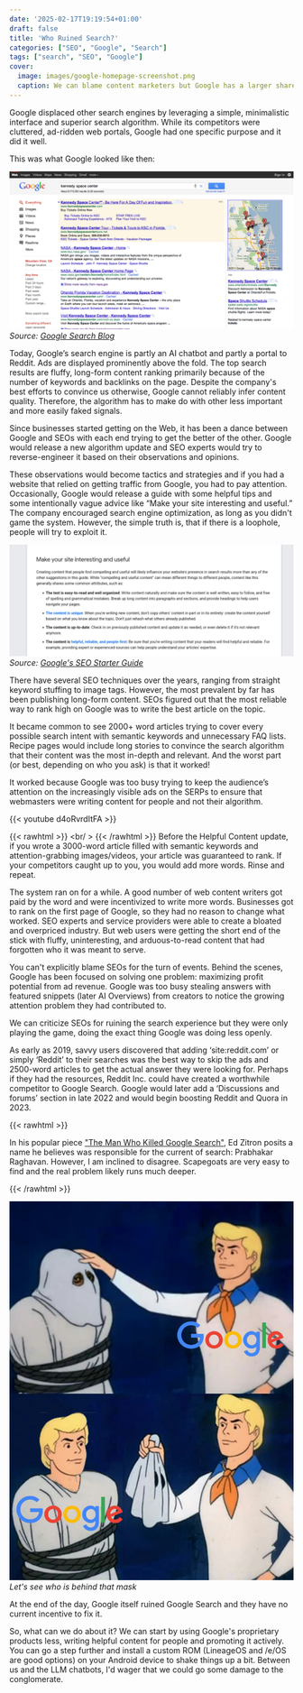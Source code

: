 ```yaml
---
date: '2025-02-17T19:19:54+01:00'
draft: false
title: 'Who Ruined Search?'
categories: ["SEO", "Google", "Search"]
tags: ["search", "SEO", "Google"]
cover: 
  image: images/google-homepage-screenshot.png
  caption: We can blame content marketers but Google has a larger share of the blame.
---
```

Google displaced other search engines by leveraging a simple, minimalistic interface and superior search algorithm. While its competitors were cluttered, ad-ridden web portals, Google had one specific purpose and it did it well.

This was what Google looked like then:

![Google's search results interface in 2011](images/google-search-2011-serp.png)
*Source: [Google Search Blog](https://search.googleblog.com/2011/06/some-updates-to-design-of-search.html)*

Today, Google’s search engine is partly an AI chatbot and partly a portal to Reddit. Ads are displayed prominently above the fold. The top search results are fluffy, long-form content ranking primarily because of the number of keywords and backlinks on the page. Despite the company's best efforts to convince us otherwise, Google cannot reliably infer content quality. Therefore, the algorithm has to make do with other less important and more easily faked signals.

Since businesses started getting on the Web, it has been a dance between Google and SEOs with each end trying to get the better of the other. Google would release a new algorithm update and SEO experts would try to reverse-engineer it based on their observations and opinions. 

These observations would become tactics and strategies and if you had a website that relied on getting traffic from Google, you had to pay attention. Occasionally, Google would release a guide with some helpful tips and some intentionally vague advice like “Make your site interesting and useful.” The company encouraged search engine optimization, as long as you didn't game the system. However, the simple truth is, that if there is a loophole, people will try to exploit it. 

![Make your site interesting and helpful](images/interesting.png)
*Source: [Google's SEO Starter Guide](https://developers.google.com/search/docs/fundamentals/seo-starter-guide)*

There have several SEO techniques over the years, ranging from straight keyword stuffing to image tags. However, the most prevalent by far has been publishing long-form content. SEOs figured out that the most reliable way to rank high on Google was to write the best article on the topic. 

It became common to see 2000+ word articles trying to cover every possible search intent with semantic keywords and unnecessary FAQ lists. Recipe pages would include long stories to convince the search algorithm that their content was the most in-depth and relevant. And the worst part (or best, depending on who you ask) is that it worked!

It worked because Google was too busy trying to keep the audience’s attention on the increasingly visible ads on the SERPs to ensure that webmasters were writing content for people and not their algorithm.

{{< youtube d4oRvrdItFA >}}  

{{< rawhtml >}}
  <br/ >
{{< /rawhtml >}}
Before the Helpful Content update, if you wrote a 3000-word article filled with semantic keywords and attention-grabbing images/videos, your article was guaranteed to rank. If your competitors caught up to you, you would add more words. Rinse and repeat. 

The system ran on for a while. A good number of web content writers got paid by the word and were incentivized to write more words. Businesses got to rank on the first page of Google, so they had no reason to change what worked. SEO experts and service providers were able to create a bloated and overpriced industry. But web users were getting the short end of the stick with fluffy, uninteresting, and arduous-to-read content that had forgotten who it was meant to serve.

You can't explicitly blame SEOs for the turn of events. Behind the scenes, Google has been focused on solving one problem: maximizing profit potential from ad revenue. Google was too busy stealing answers with featured snippets (later AI Overviews) from creators to notice the growing attention problem they had contributed to.

We can criticize SEOs for ruining the search experience but they were only playing the game, doing the exact thing Google was doing less openly. 

As early as 2019, savvy users discovered that adding ‘site:reddit.com’ or simply ‘Reddit’ to their searches was the best way to skip the ads and 2500-word articles to get the actual answer they were looking for. Perhaps if they had the resources, Reddit Inc. could have created a worthwhile competitor to Google Search. Google would later add a ‘Discussions and forums’ section in late 2022 and would begin boosting Reddit and Quora in 2023. 

{{< rawhtml >}}
  <p>In his popular piece <a href = "https://www.wheresyoured.at/the-men-who-killed-google">"The Man Who Killed Google Search"</a>, Ed Zitron posits a name he believes was responsible for the current of search: Prabhakar Raghavan. However, I am inclined to disagree. Scapegoats are very easy to find and the real problem likely runs much deeper.
</p>
{{< /rawhtml >}}

![Let's see who this really is](images/the-culprit.jpg)
*Let's see who is behind that mask*

At the end of the day, Google itself ruined Google Search and they have no current incentive to fix it. 

So, what can we do about it? We can start by using Google's proprietary products less, writing helpful content for people and promoting it actively. You can go a step further and install a custom ROM (LineageOS and /e/OS are good options) on your Android device to shake things up a bit. Between us and the LLM chatbots, I'd wager that we could go some damage to the conglomerate.

